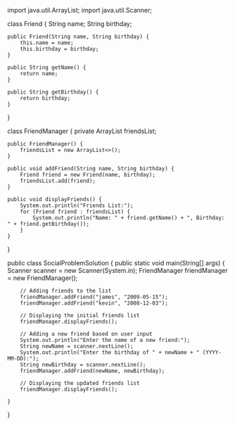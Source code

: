 import java.util.ArrayList;
import java.util.Scanner;

class Friend {
    String name;
    String birthday;

    public Friend(String name, String birthday) {
        this.name = name;
        this.birthday = birthday;
    }

    public String getName() {
        return name;
    }

    public String getBirthday() {
        return birthday;
    }
}

class FriendManager {
    private ArrayList<Friend> friendsList;

    public FriendManager() {
        friendsList = new ArrayList<>();
    }

    public void addFriend(String name, String birthday) {
        Friend friend = new Friend(name, birthday);
        friendsList.add(friend);
    }

    public void displayFriends() {
        System.out.println("Friends List:");
        for (Friend friend : friendsList) {
            System.out.println("Name: " + friend.getName() + ", Birthday: " + friend.getBirthday());
        }
    }
}

public class SocialProblemSolution {
    public static void main(String[] args) {
        Scanner scanner = new Scanner(System.in);
        FriendManager friendManager = new FriendManager();

        // Adding friends to the list
        friendManager.addFriend("james", "2009-05-15");
        friendManager.addFriend("kevin", "2008-12-03");

        // Displaying the initial friends list
        friendManager.displayFriends();

        // Adding a new friend based on user input
        System.out.println("Enter the name of a new friend:");
        String newName = scanner.nextLine();
        System.out.println("Enter the birthday of " + newName + " (YYYY-MM-DD):");
        String newBirthday = scanner.nextLine();
        friendManager.addFriend(newName, newBirthday);

        // Displaying the updated friends list
        friendManager.displayFriends();

    }
}
